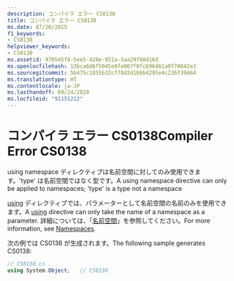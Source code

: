 ```yaml
---
description: コンパイラ エラー CS0138
title: コンパイラ エラー CS0138
ms.date: 07/20/2015
f1_keywords:
- CS0138
helpviewer_keywords:
- CS0138
ms.assetid: 970545f8-5ee5-428e-921a-3aa29f68d16d
ms.openlocfilehash: 13bca6d6f5045e8fe067f8fc696461a0f74842e3
ms.sourcegitcommit: 5b475c1855b32cf78d2d1bbb4295e4c236f39464
ms.translationtype: HT
ms.contentlocale: ja-JP
ms.lasthandoff: 09/24/2020
ms.locfileid: "91155212"
---
```

# <a name="compiler-error-cs0138"></a><span data-ttu-id="1f03f-103">コンパイラ エラー CS0138</span><span class="sxs-lookup"><span data-stu-id="1f03f-103">Compiler Error CS0138</span></span>

<span data-ttu-id="1f03f-104">using namespace ディレクティブは名前空間に対してのみ使用できます。'type' は名前空間ではなく型です。</span><span class="sxs-lookup"><span data-stu-id="1f03f-104">A using namespace directive can only be applied to namespaces; 'type' is a type not a namespace</span></span>  
  
 <span data-ttu-id="1f03f-105">[using](../language-reference/keywords/using.md) ディレクティブでは、パラメーターとして名前空間の名前のみを使用できます。</span><span class="sxs-lookup"><span data-stu-id="1f03f-105">A [using](../language-reference/keywords/using.md) directive can only take the name of a namespace as a parameter.</span></span> <span data-ttu-id="1f03f-106">詳細については、「[名前空間](../programming-guide/namespaces/index.md)」を参照してください。</span><span class="sxs-lookup"><span data-stu-id="1f03f-106">For more information, see [Namespaces](../programming-guide/namespaces/index.md).</span></span>  
  
 <span data-ttu-id="1f03f-107">次の例では CS0138 が生成されます。</span><span class="sxs-lookup"><span data-stu-id="1f03f-107">The following sample generates CS0138:</span></span>  
  
```csharp  
// CS0138.cs  
using System.Object;   // CS0138  
```
